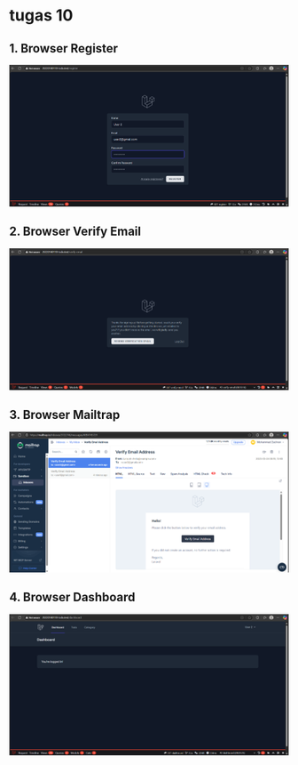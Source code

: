 # tugas 10

## 1. Browser Register
![Alt Text](./screenshot/tugas10/browser-register.png)

## 2. Browser Verify Email
![Alt Text](./screenshot/tugas10/browser-verify-email.png)

## 3. Browser Mailtrap
![Alt Text](./screenshot/tugas10/browser-mailtrap.png)

## 4. Browser Dashboard
![Alt Text](./screenshot/tugas10/browser-dashboard.png)